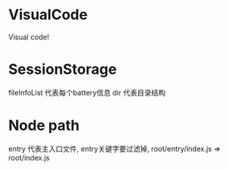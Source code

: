 # VisualCode
Visual code!

# SessionStorage
fileInfoList     代表每个battery信息
dir              代表目录结构

# Node path
entry            代表主入口文件, entry关键字要过滤掉, root/entry/index.js => root/index.js